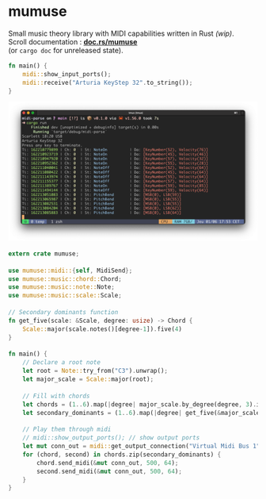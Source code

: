 # mumuse

Small music theory library with MIDI capabilities written in Rust *(wip)*.  
Scroll documentation : [**doc.rs/mumuse**](https://docs.rs/mumuse/0.1.0/mumuse/)  
(or `cargo doc` for unreleased state).
```rust 
fn main() {
    midi::show_input_ports();
    midi::receive("Arturia KeyStep 32".to_string());
}
```

<p align="center">
  <img width="1000" src="capture.png">
</p>

```rust 
extern crate mumuse;

use mumuse::midi::{self, MidiSend};
use mumuse::music::chord::Chord;
use mumuse::music::note::Note;
use mumuse::music::scale::Scale;

// Secondary dominants function
fn get_five(scale: &Scale, degree: usize) -> Chord {
    Scale::major(scale.notes()[degree-1]).five(4)
}

fn main() {
    // Declare a root note
    let root = Note::try_from("C3").unwrap();
    let major_scale = Scale::major(root);

    // Fill with chords
    let chords = (1..6).map(|degree| major_scale.by_degree(degree, 3).invert(2));
    let secondary_dominants = (1..6).map(|degree| get_five(&major_scale, degree+1));

    // Play them through midi
    // midi::show_output_ports(); // show output ports
    let mut conn_out = midi::get_output_connection("Virtual Midi Bus 1".to_string());
    for (chord, second) in chords.zip(secondary_dominants) {
        chord.send_midi(&mut conn_out, 500, 64);
        second.send_midi(&mut conn_out, 500, 64);
    }
}
```